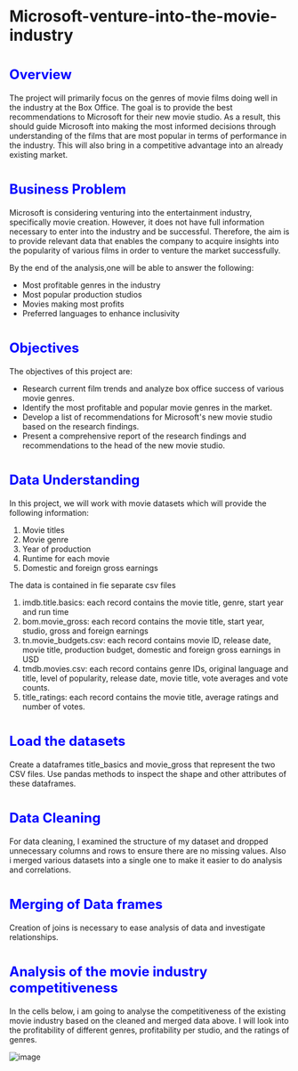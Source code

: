 # Microsoft-venture-into-the-movie-industry

# <span style="color: blue; font-size: 24px;">Overview</span>

The project will primarily focus on the genres of movie films doing well in the industry at the Box Office. The goal is to provide the best recommendations to Microsoft for their new movie studio. As a result, this should guide Microsoft into making the most informed decisions through understanding of the films that are most popular in terms of performance in the industry. This will also bring in a competitive advantage into an already existing market.

# <span style="color: blue; font-size: 24px;">Business Problem</span>

Microsoft is considering venturing into the entertainment industry, specifically movie creation. However, it does not have full information necessary to enter into the industry and be successful. Therefore, the aim is to provide relevant data that enables the company to acquire insights into the popularity of various films in order to venture the market successfully.

By the end of the analysis,one will be able to answer the following:
- Most profitable genres in the industry
- Most popular production studios
- Movies making most profits
- Preferred languages to enhance inclusivity

# <span style="color: blue; font-size: 24px;">Objectives</span>

The objectives of this project are:
- Research current film trends and analyze box office success of various movie genres.
- Identify the most profitable and popular movie genres in the market.
- Develop a list of recommendations for Microsoft's new movie studio based on the research findings.
- Present a comprehensive report of the research findings and recommendations to the head of the new movie studio.

# <span style="color: blue; font-size: 24px;">Data Understanding</span>


In this project, we will work with movie datasets which will provide the following information:
1. Movie titles
2. Movie genre
3. Year of production
4. Runtime for each movie
5. Domestic and foreign gross earnings

The data is contained in fie separate csv files
1. imdb.title.basics: each record contains the movie title, genre, start year and run time
2. bom.movie_gross: each record contains the movie title, start year, studio, gross and foreign earnings
3. tn.movie_budgets.csv: each record contains movie ID, release date, movie title, production budget, domestic and foreign gross earnings in USD
4. tmdb.movies.csv: each record contains genre IDs, original language and title, level of popularity, release date, movie title, vote averages and vote counts.
5. title_ratings: each record contains the movie title, average ratings and number of votes.

# <span style="color: blue; font-size: 24px;">Load the datasets</span>


Create a dataframes title_basics and movie_gross that represent the two CSV files. Use pandas methods to inspect the shape and other attributes of these dataframes.

# <span style="color: blue; font-size: 24px;">Data Cleaning</span>

For data cleaning, I examined the structure of my dataset and dropped unnecessary columns and rows to ensure there are no missing values. Also i merged various datasets into a single one to make it easier to do analysis and correlations.

# <span style="color: blue; font-size: 24px;">Merging of Data frames</span>

Creation of joins is necessary to ease analysis of data and investigate relationships.

# <span style="color: blue; font-size: 24px;">Analysis of the movie industry competitiveness</span>

In the cells below, i am going to analyse the competitiveness of the existing movie industry based on the cleaned and merged data above. I will look into the profitability of different genres, profitability per studio, and the ratings of genres.

![image](https://github.com/EvangelineNgunjiri/Microsoft-venture-into-the-movie-industry/assets/133154189/5b355e0c-12ee-4657-a5f0-a486347f2e0b)
